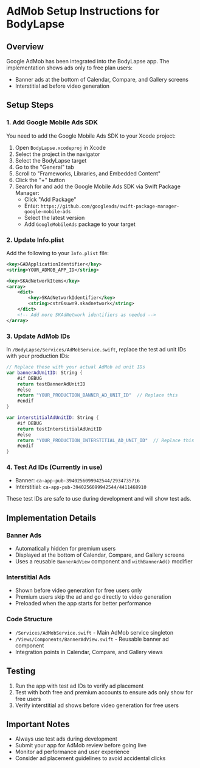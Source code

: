 # AdMob Setup Instructions for BodyLapse

## Overview
Google AdMob has been integrated into the BodyLapse app. The implementation shows ads only to free plan users:
- Banner ads at the bottom of Calendar, Compare, and Gallery screens
- Interstitial ad before video generation

## Setup Steps

### 1. Add Google Mobile Ads SDK
You need to add the Google Mobile Ads SDK to your Xcode project:

1. Open `BodyLapse.xcodeproj` in Xcode
2. Select the project in the navigator
3. Select the BodyLapse target
4. Go to the "General" tab
5. Scroll to "Frameworks, Libraries, and Embedded Content"
6. Click the "+" button
7. Search for and add the Google Mobile Ads SDK via Swift Package Manager:
   - Click "Add Package"
   - Enter: `https://github.com/googleads/swift-package-manager-google-mobile-ads`
   - Select the latest version
   - Add `GoogleMobileAds` package to your target

### 2. Update Info.plist
Add the following to your `Info.plist` file:

```xml
<key>GADApplicationIdentifier</key>
<string>YOUR_ADMOB_APP_ID</string>

<key>SKAdNetworkItems</key>
<array>
    <dict>
        <key>SKAdNetworkIdentifier</key>
        <string>cstr6suwn9.skadnetwork</string>
    </dict>
    <!-- Add more SKAdNetwork identifiers as needed -->
</array>
```

### 3. Update AdMob IDs
In `/BodyLapse/Services/AdMobService.swift`, replace the test ad unit IDs with your production IDs:

```swift
// Replace these with your actual AdMob ad unit IDs
var bannerAdUnitID: String {
    #if DEBUG
    return testBannerAdUnitID
    #else
    return "YOUR_PRODUCTION_BANNER_AD_UNIT_ID"  // Replace this
    #endif
}

var interstitialAdUnitID: String {
    #if DEBUG
    return testInterstitialAdUnitID
    #else
    return "YOUR_PRODUCTION_INTERSTITIAL_AD_UNIT_ID"  // Replace this
    #endif
}
```

### 4. Test Ad IDs (Currently in use)
- Banner: `ca-app-pub-3940256099942544/2934735716`
- Interstitial: `ca-app-pub-3940256099942544/4411468910`

These test IDs are safe to use during development and will show test ads.

## Implementation Details

### Banner Ads
- Automatically hidden for premium users
- Displayed at the bottom of Calendar, Compare, and Gallery screens
- Uses a reusable `BannerAdView` component and `withBannerAd()` modifier

### Interstitial Ads
- Shown before video generation for free users only
- Premium users skip the ad and go directly to video generation
- Preloaded when the app starts for better performance

### Code Structure
- `/Services/AdMobService.swift` - Main AdMob service singleton
- `/Views/Components/BannerAdView.swift` - Reusable banner ad component
- Integration points in Calendar, Compare, and Gallery views

## Testing
1. Run the app with test ad IDs to verify ad placement
2. Test with both free and premium accounts to ensure ads only show for free users
3. Verify interstitial ad shows before video generation for free users

## Important Notes
- Always use test ads during development
- Submit your app for AdMob review before going live
- Monitor ad performance and user experience
- Consider ad placement guidelines to avoid accidental clicks